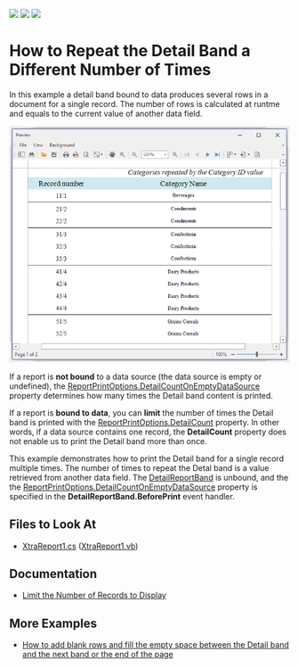 <!-- default badges list -->
![](https://img.shields.io/endpoint?url=https://codecentral.devexpress.com/api/v1/VersionRange/128603106/22.2.3%2B)
[![](https://img.shields.io/badge/Open_in_DevExpress_Support_Center-FF7200?style=flat-square&logo=DevExpress&logoColor=white)](https://supportcenter.devexpress.com/ticket/details/T210911)
[![](https://img.shields.io/badge/📖_How_to_use_DevExpress_Examples-e9f6fc?style=flat-square)](https://docs.devexpress.com/GeneralInformation/403183)
<!-- default badges end -->
# How to Repeat the Detail Band a Different Number of Times 


In this example a detail band bound to data produces several rows in a document for a single record. The number of rows is calculated at runtme and equals to the current value of another data field.


![Repeat detail band a different number of times](Images/screenshot.png)

If a report is **not bound** to a data source (the data source is empty or undefined), the [ReportPrintOptions.DetailCountOnEmptyDataSource](https://docs.devexpress.com/XtraReports/DevExpress.XtraReports.UI.ReportPrintOptions.DetailCountOnEmptyDataSource) property determines how many times the Detail band content is printed.
 
If a report is **bound to data**, you can **limit** the number of times the Detail band is printed with the [ReportPrintOptions.DetailCount](https://docs.devexpress.com/XtraReports/DevExpress.XtraReports.UI.ReportPrintOptions.DetailCount) property. In other words, if a data source contains one record, the **DetailCount** property does not enable us to print the Detail band more than once.

This example demonstrates how to print the Detail band for a single record multiple times. The number of times to repeat the Detal band is a value retrieved from another data field. The [DetailReportBand](https://docs.devexpress.com/XtraReports/DevExpress.XtraReports.UI.DetailReportBand) is unbound, and the the [ReportPrintOptions.DetailCountOnEmptyDataSource](https://docs.devexpress.com/XtraReports/DevExpress.XtraReports.UI.ReportPrintOptions.DetailCountOnEmptyDataSource) property is specified in the **DetailReportBand.BeforePrint** event handler.  

## Files to Look At

- [XtraReport1.cs](CS/RepeatDetailBandExample/XtraReport1.cs) ([XtraReport1.vb](VB/RepeatDetailBandExample/XtraReport1.vb))


## Documentation

- [Limit the Number of Records to Display](https://docs.devexpress.com/XtraReports/1184/detailed-guide-to-devexpress-reporting/shape-report-data/filter-data/data-filter-overview#printoptions)

## More Examples

- [How to add blank rows and fill the empty space between the Detail band and the next band or the end of the page](https://github.com/DevExpress-Examples/Reporting_how-to-print-detailband-multiple-times-regardless-of-the-number-of-records-e3740)
